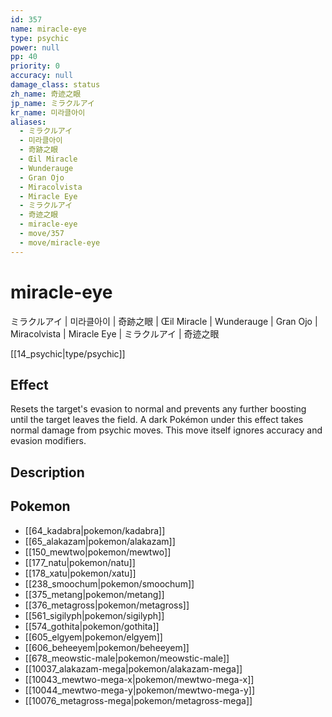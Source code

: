 ```yaml
---
id: 357
name: miracle-eye
type: psychic
power: null
pp: 40
priority: 0
accuracy: null
damage_class: status
zh_name: 奇迹之眼
jp_name: ミラクルアイ
kr_name: 미라클아이
aliases:
  - ミラクルアイ
  - 미라클아이
  - 奇跡之眼
  - Œil Miracle
  - Wunderauge
  - Gran Ojo
  - Miracolvista
  - Miracle Eye
  - ミラクルアイ
  - 奇迹之眼
  - miracle-eye
  - move/357
  - move/miracle-eye
---
```

# miracle-eye
    
ミラクルアイ | 미라클아이 | 奇跡之眼 | Œil Miracle | Wunderauge | Gran Ojo | Miracolvista | Miracle Eye | ミラクルアイ | 奇迹之眼

[[14_psychic|type/psychic]]

## Effect

Resets the target's evasion to normal and prevents any further boosting until the target leaves the field.  A dark Pokémon under this effect takes normal damage from psychic moves.  This move itself ignores accuracy and evasion modifiers.

## Description



## Pokemon

- [[64_kadabra|pokemon/kadabra]]
- [[65_alakazam|pokemon/alakazam]]
- [[150_mewtwo|pokemon/mewtwo]]
- [[177_natu|pokemon/natu]]
- [[178_xatu|pokemon/xatu]]
- [[238_smoochum|pokemon/smoochum]]
- [[375_metang|pokemon/metang]]
- [[376_metagross|pokemon/metagross]]
- [[561_sigilyph|pokemon/sigilyph]]
- [[574_gothita|pokemon/gothita]]
- [[605_elgyem|pokemon/elgyem]]
- [[606_beheeyem|pokemon/beheeyem]]
- [[678_meowstic-male|pokemon/meowstic-male]]
- [[10037_alakazam-mega|pokemon/alakazam-mega]]
- [[10043_mewtwo-mega-x|pokemon/mewtwo-mega-x]]
- [[10044_mewtwo-mega-y|pokemon/mewtwo-mega-y]]
- [[10076_metagross-mega|pokemon/metagross-mega]]

